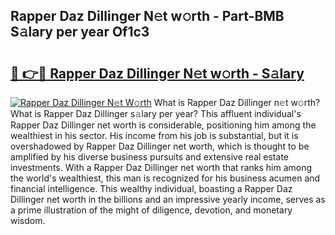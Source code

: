 ## Rapper Daz Dillinger N𝚎t w𝚘rth - Part-BMB S𝚊lary per year Of1c3

# <h2><a href="http://gc2uun.nevu.top/?p=Rapper+Daz+Dillinger">🔗 👉🔴 Rapper Daz Dillinger N𝚎t w𝚘rth - S𝚊lary</a></h2>

[![Rapper Daz Dillinger N𝚎t W𝚘rth](https://i.imgur.com/Oavwk0R.jpeg)](http://gc2uun.nevu.top/?p=Rapper+Daz+Dillinger)
What is Rapper Daz Dillinger n𝚎t w𝚘rth? What is Rapper Daz Dillinger s𝚊lary per year?
This affluent individual's Rapper Daz Dillinger net worth is considerable, positioning him among the wealthiest in his sector. His income from his job is substantial, but it is overshadowed by Rapper Daz Dillinger net worth, which is thought to be amplified by his diverse business pursuits and extensive real estate investments. With a Rapper Daz Dillinger net worth that ranks him among the world's wealthiest, this man is recognized for his business acumen and financial intelligence. This wealthy individual, boasting a Rapper Daz Dillinger net worth in the billions and an impressive yearly income, serves as a prime illustration of the might of diligence, devotion, and monetary wisdom.
